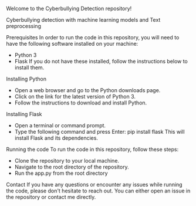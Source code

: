 Welcome to the Cyberbullying Detection repository!

Cyberbullying detection with machine learning models and Text preprocessing

Prerequisites In order to run the code in this repository, you will need to have the following software installed on your machine:

- Python 3
- Flask 
If you do not have these installed, follow the instructions below to install them.

Installing Python
- Open a web browser and go to the Python downloads page.
- Click on the link for the latest version of Python 3.
- Follow the instructions to download and install Python.

Installing Flask
- Open a terminal or command prompt.
- Type the following command and press Enter: pip install flask
This will install Flask and its dependencies.

Running the code To run the code in this repository, follow these steps:
- Clone the repository to your local machine.
- Navigate to the root directory of the repository.
- Run the app.py from the root directory

Contact If you have any questions or encounter any issues while running the code, please don't hesitate to reach out. You can either open an issue in the repository or contact me directly.

